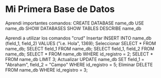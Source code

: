 # Mi Primera Base de Datos
Aprendi importantes comandos:
    CREATE DATABASE name_db
    USE name_db
    SHOW DATABASES
    SHOW TABLES
    DESCRIBE name_db

Aprendi a utilizar los comandos "crud"
Insertar 
    INSERT INTO name_db (field_1, field_2) VALUES ("i.e. Hola", 1369);
Seleccionar 
    SELECT * FROM name_db;
    SELECT field_1 FROM name_db;
    SELECT field_1, field_2 FROM name_db;
    SELECT * FROM name_db WHERE id_registro = 2;
    SELECT * FROM name_db LIMIT 3;
Actualizar
    UPDATE name_db SET field_1 = "Abraham", field_2 = "Campo" WHERE id_registro = 5;
Eliminar
    DELETE FROM name_db WHERE id_registro = 3;